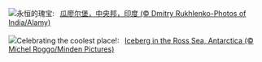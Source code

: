 ![](https://www.bing.com/th?id=OHR.GwaliorFortMP_ZH-CN3300432281_UHD.jpg&w=1000)永恒的瑰宝:&nbsp;&ensp;[瓜廖尔堡，中央邦，印度 (© Dmitry Rukhlenko-Photos of India/Alamy)](https://www.bing.com/th?id=OHR.GwaliorFortMP_ZH-CN3300432281_UHD.jpg)
<br><br/>
![](https://www.bing.com/th?id=OHR.IcebergAntarctica_EN-US8733526190_UHD.jpg&w=1000)Celebrating the coolest place!:&nbsp;&ensp;[Iceberg in the Ross Sea, Antarctica (© Michel Roggo/Minden Pictures)](https://www.bing.com/th?id=OHR.IcebergAntarctica_EN-US8733526190_UHD.jpg)
<br><br/>
